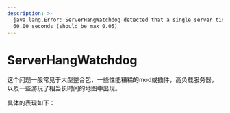 ```yaml
---
description: >-
  java.lang.Error: ServerHangWatchdog detected that a single server tick took
  60.00 seconds (should be max 0.05)
---
```


# ServerHangWatchdog

这个问题一般常见于大型整合包，一些性能糟糕的mod或插件，高负载服务器，以及一些游玩了相当长时间的地图中出现。

具体的表现如下：



